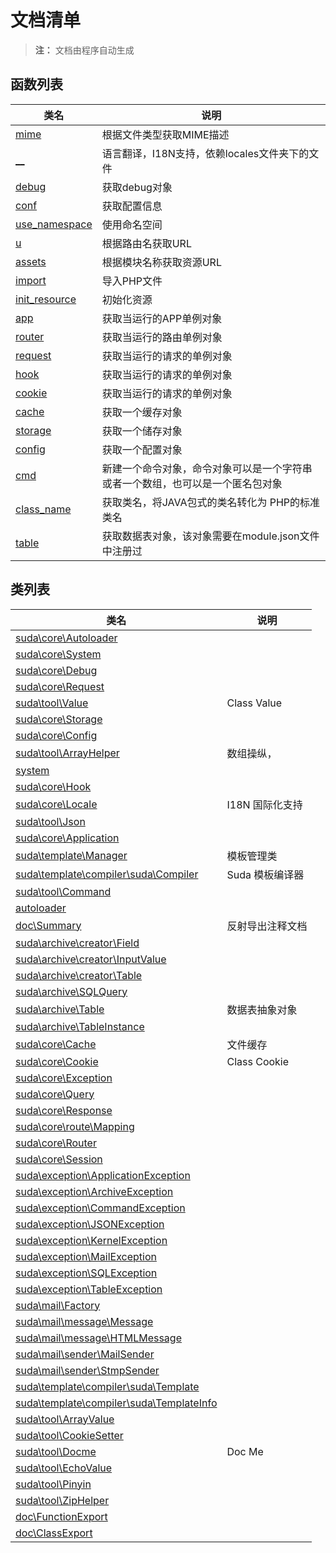 # 文档清单

> **注：** 文档由程序自动生成

## 函数列表 
| 类名 | 说明 |
|------|-----|  
| [mime](functions/mime.md) |  根据文件类型获取MIME描述  |
| [__](functions/__.md) |  语言翻译，I18N支持，依赖locales文件夹下的文件  |
| [debug](functions/debug.md) |  获取debug对象  |
| [conf](functions/conf.md) |  获取配置信息  |
| [use_namespace](functions/use_namespace.md) |  使用命名空间  |
| [u](functions/u.md) |  根据路由名获取URL  |
| [assets](functions/assets.md) |  根据模块名称获取资源URL  |
| [import](functions/import.md) |  导入PHP文件  |
| [init_resource](functions/init_resource.md) |  初始化资源  |
| [app](functions/app.md) |  获取当运行的APP单例对象  |
| [router](functions/router.md) |  获取当运行的路由单例对象  |
| [request](functions/request.md) |  获取当运行的请求的单例对象  |
| [hook](functions/hook.md) |  获取当运行的请求的单例对象  |
| [cookie](functions/cookie.md) |  获取当运行的请求的单例对象  |
| [cache](functions/cache.md) |  获取一个缓存对象  |
| [storage](functions/storage.md) |  获取一个储存对象  |
| [config](functions/config.md) |  获取一个配置对象  |
| [cmd](functions/cmd.md) |  新建一个命令对象，命令对象可以是一个字符串或者一个数组，也可以是一个匿名包对象  |
| [class_name](functions/class_name.md) |  获取类名，将JAVA包式的类名转化为 PHP的标准类名  |
| [table](functions/table.md) |  获取数据表对象，该对象需要在module.json文件中注册过  |




## 类列表

| 类名 | 说明 |
|------|-----|
|[suda\core\Autoloader](classes/suda/core/Autoloader.md) |  |
|[suda\core\System](classes/suda/core/System.md) |  |
|[suda\core\Debug](classes/suda/core/Debug.md) |  |
|[suda\core\Request](classes/suda/core/Request.md) |  |
|[suda\tool\Value](classes/suda/tool/Value.md) | Class Value |
|[suda\core\Storage](classes/suda/core/Storage.md) |  |
|[suda\core\Config](classes/suda/core/Config.md) |  |
|[suda\tool\ArrayHelper](classes/suda/tool/ArrayHelper.md) | 数组操纵， |
|[system](classes/system.md) |  |
|[suda\core\Hook](classes/suda/core/Hook.md) |  |
|[suda\core\Locale](classes/suda/core/Locale.md) | I18N 国际化支持 |
|[suda\tool\Json](classes/suda/tool/Json.md) |  |
|[suda\core\Application](classes/suda/core/Application.md) |  |
|[suda\template\Manager](classes/suda/template/Manager.md) | 模板管理类 |
|[suda\template\compiler\suda\Compiler](classes/suda/template/compiler/suda/Compiler.md) | Suda 模板编译器 |
|[suda\tool\Command](classes/suda/tool/Command.md) |  |
|[autoloader](classes/autoloader.md) |  |
|[doc\Summary](classes/doc/Summary.md) | 反射导出注释文档 |
|[suda\archive\creator\Field](classes/suda/archive/creator/Field.md) |  |
|[suda\archive\creator\InputValue](classes/suda/archive/creator/InputValue.md) |  |
|[suda\archive\creator\Table](classes/suda/archive/creator/Table.md) |  |
|[suda\archive\SQLQuery](classes/suda/archive/SQLQuery.md) |  |
|[suda\archive\Table](classes/suda/archive/Table.md) | 数据表抽象对象 |
|[suda\archive\TableInstance](classes/suda/archive/TableInstance.md) |  |
|[suda\core\Cache](classes/suda/core/Cache.md) | 文件缓存 |
|[suda\core\Cookie](classes/suda/core/Cookie.md) | Class Cookie |
|[suda\core\Exception](classes/suda/core/Exception.md) |  |
|[suda\core\Query](classes/suda/core/Query.md) |  |
|[suda\core\Response](classes/suda/core/Response.md) |  |
|[suda\core\route\Mapping](classes/suda/core/route/Mapping.md) |  |
|[suda\core\Router](classes/suda/core/Router.md) |  |
|[suda\core\Session](classes/suda/core/Session.md) |  |
|[suda\exception\ApplicationException](classes/suda/exception/ApplicationException.md) |  |
|[suda\exception\ArchiveException](classes/suda/exception/ArchiveException.md) |  |
|[suda\exception\CommandException](classes/suda/exception/CommandException.md) |  |
|[suda\exception\JSONException](classes/suda/exception/JSONException.md) |  |
|[suda\exception\KernelException](classes/suda/exception/KernelException.md) |  |
|[suda\exception\MailException](classes/suda/exception/MailException.md) |  |
|[suda\exception\SQLException](classes/suda/exception/SQLException.md) |  |
|[suda\exception\TableException](classes/suda/exception/TableException.md) |  |
|[suda\mail\Factory](classes/suda/mail/Factory.md) |  |
|[suda\mail\message\Message](classes/suda/mail/message/Message.md) |  |
|[suda\mail\message\HTMLMessage](classes/suda/mail/message/HTMLMessage.md) |  |
|[suda\mail\sender\MailSender](classes/suda/mail/sender/MailSender.md) |  |
|[suda\mail\sender\StmpSender](classes/suda/mail/sender/StmpSender.md) |  |
|[suda\template\compiler\suda\Template](classes/suda/template/compiler/suda/Template.md) |  |
|[suda\template\compiler\suda\TemplateInfo](classes/suda/template/compiler/suda/TemplateInfo.md) |  |
|[suda\tool\ArrayValue](classes/suda/tool/ArrayValue.md) |  |
|[suda\tool\CookieSetter](classes/suda/tool/CookieSetter.md) |  |
|[suda\tool\Docme](classes/suda/tool/Docme.md) | Doc Me |
|[suda\tool\EchoValue](classes/suda/tool/EchoValue.md) |  |
|[suda\tool\Pinyin](classes/suda/tool/Pinyin.md) |  |
|[suda\tool\ZipHelper](classes/suda/tool/ZipHelper.md) |  |
|[doc\FunctionExport](classes/doc/FunctionExport.md) |  |
|[doc\ClassExport](classes/doc/ClassExport.md) |  |
